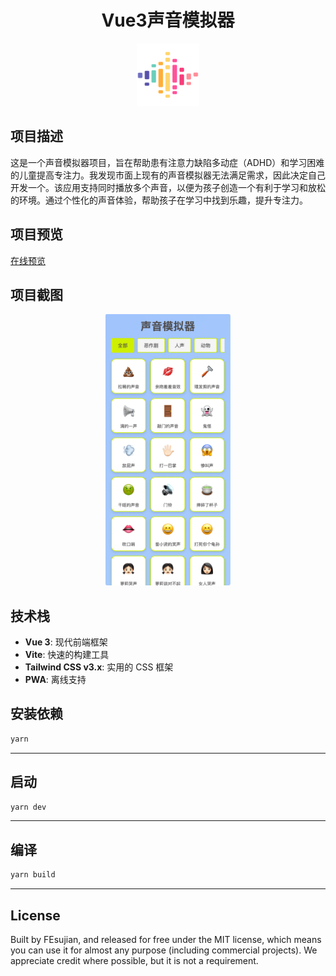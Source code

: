 <p align="center">
<h1 align="center">Vue3声音模拟器</h1>
</p>
<p align="center"><img width="100" src="./public/logo.png" alt="logo"></p>

## 项目描述

这是一个声音模拟器项目，旨在帮助患有注意力缺陷多动症（ADHD）和学习困难的儿童提高专注力。我发现市面上现有的声音模拟器无法满足需求，因此决定自己开发一个。该应用支持同时播放多个声音，以便为孩子创造一个有利于学习和放松的环境。通过个性化的声音体验，帮助孩子在学习中找到乐趣，提升专注力。

## 项目预览

<a target="\_blank" href="https://sound.fesujian.com">在线预览</a>

## 项目截图

<p align="center">
<img src="./screenshot/screenshot1.png" width="200">
</p>

## 技术栈

- **Vue 3**: 现代前端框架
- **Vite**: 快速的构建工具
- **Tailwind CSS v3.x**: 实用的 CSS 框架
- **PWA**: 离线支持

## 安装依赖

```bash
yarn
```

---

## 启动

```bash
yarn dev
```

---

## 编译

```bash
yarn build
```

---

## License

Built by FEsujian, and released for free under the MIT license, which means you can use it for almost any purpose
(including commercial projects). We appreciate credit where possible, but it is not a requirement.
